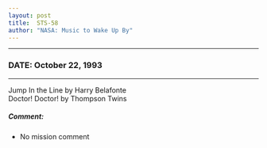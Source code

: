 ```yaml
---
layout: post
title:  STS-58
author: "NASA: Music to Wake Up By"
---
```


----
### DATE: October 22, 1993
----
Jump In the Line by Harry Belafonte<br />Doctor! Doctor! by Thompson Twins

##### Comment:
* No mission comment
